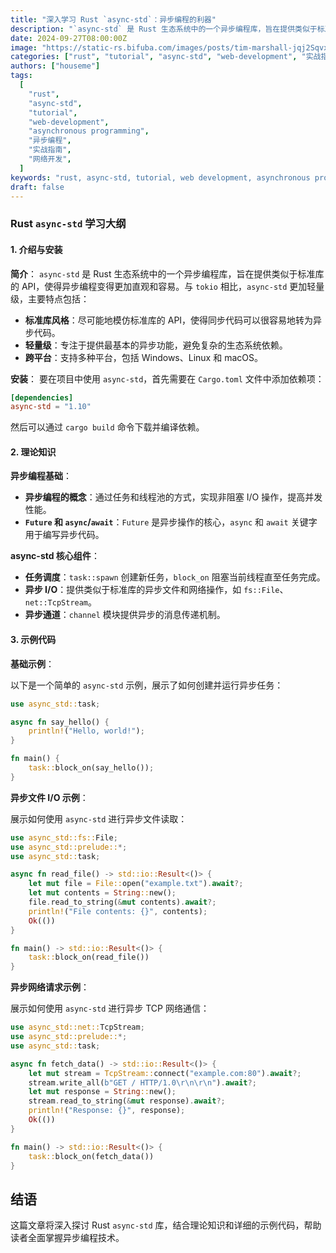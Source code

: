 ```yaml
---
title: "深入学习 Rust `async-std`：异步编程的利器"
description: "`async-std` 是 Rust 生态系统中的一个异步编程库，旨在提供类似于标准库的 API，使得异步编程变得更加直观和容易。与 `tokio` 相比，`async-std` 更加轻量级。"
date: 2024-09-27T08:00:00Z
image: "https://static-rs.bifuba.com/images/posts/tim-marshall-jqj2SqvxMVY-unsplash.jpg"
categories: ["rust", "tutorial", "async-std", "web-development", "实战指南"]
authors: ["houseme"]
tags:
  [
    "rust",
    "async-std",
    "tutorial",
    "web-development",
    "asynchronous programming",
    "异步编程",
    "实战指南",
    "网络开发",
  ]
keywords: "rust, async-std, tutorial, web development, asynchronous programming, 异步编程, 实战指南, 网络开发"
draft: false
---
```


### Rust `async-std` 学习大纲

#### 1. 介绍与安装

**简介**：
`async-std` 是 Rust 生态系统中的一个异步编程库，旨在提供类似于标准库的 API，使得异步编程变得更加直观和容易。与 `tokio` 相比，`async-std` 更加轻量级，主要特点包括：

- **标准库风格**：尽可能地模仿标准库的 API，使得同步代码可以很容易地转为异步代码。
- **轻量级**：专注于提供最基本的异步功能，避免复杂的生态系统依赖。
- **跨平台**：支持多种平台，包括 Windows、Linux 和 macOS。

**安装**：
要在项目中使用 `async-std`，首先需要在 `Cargo.toml` 文件中添加依赖项：

```toml
[dependencies]
async-std = "1.10"
```

然后可以通过 `cargo build` 命令下载并编译依赖。

#### 2. 理论知识

**异步编程基础**：

- **异步编程的概念**：通过任务和线程池的方式，实现非阻塞 I/O 操作，提高并发性能。
- **`Future` 和 `async`/`await`**：`Future` 是异步操作的核心，`async` 和 `await` 关键字用于编写异步代码。

**async-std 核心组件**：

- **任务调度**：`task::spawn` 创建新任务，`block_on` 阻塞当前线程直至任务完成。
- **异步 I/O**：提供类似于标准库的异步文件和网络操作，如 `fs::File`、`net::TcpStream`。
- **异步通道**：`channel` 模块提供异步的消息传递机制。

#### 3. 示例代码

**基础示例**：

以下是一个简单的 `async-std` 示例，展示了如何创建并运行异步任务：

```rust
use async_std::task;

async fn say_hello() {
    println!("Hello, world!");
}

fn main() {
    task::block_on(say_hello());
}
```

**异步文件 I/O 示例**：

展示如何使用 `async-std` 进行异步文件读取：

```rust
use async_std::fs::File;
use async_std::prelude::*;
use async_std::task;

async fn read_file() -> std::io::Result<()> {
    let mut file = File::open("example.txt").await?;
    let mut contents = String::new();
    file.read_to_string(&mut contents).await?;
    println!("File contents: {}", contents);
    Ok(())
}

fn main() -> std::io::Result<()> {
    task::block_on(read_file())
}
```

**异步网络请求示例**：

展示如何使用 `async-std` 进行异步 TCP 网络通信：

```rust
use async_std::net::TcpStream;
use async_std::prelude::*;
use async_std::task;

async fn fetch_data() -> std::io::Result<()> {
    let mut stream = TcpStream::connect("example.com:80").await?;
    stream.write_all(b"GET / HTTP/1.0\r\n\r\n").await?;
    let mut response = String::new();
    stream.read_to_string(&mut response).await?;
    println!("Response: {}", response);
    Ok(())
}

fn main() -> std::io::Result<()> {
    task::block_on(fetch_data())
}
```

## 结语

这篇文章将深入探讨 Rust `async-std` 库，结合理论知识和详细的示例代码，帮助读者全面掌握异步编程技术。
